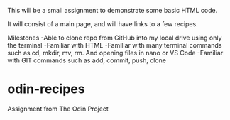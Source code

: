 This will be a small assignment to demonstrate some basic HTML code. 

It will consist of a main page, and will have links to a few recipes.

Milestones
-Able to clone repo from GitHub into my local drive using only the terminal
-Familiar with HTML
-Familiar with many terminal commands such as cd, mkdir, mv, rm. And opening files in nano or VS Code 
-Familiar with GIT commands such as add, commit, push, clone
# odin-recipes
Assignment from The Odin Project
